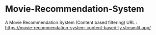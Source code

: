 # Movie-Recommendation-System
A Movie Recommendation System (Content based filtering)
URL : https://movie-recommendation-system-content-based-ly.streamlit.app/

